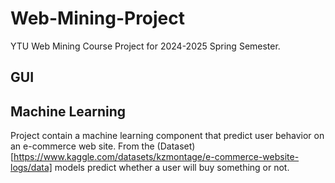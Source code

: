 # Web-Mining-Project
YTU Web Mining Course Project for 2024-2025 Spring Semester.

## GUI

## Machine Learning
Project contain a machine learning component that predict user behavior on an e-commerce web site. From the (Dataset)[https://www.kaggle.com/datasets/kzmontage/e-commerce-website-logs/data] models predict whether a user will buy something or not.
